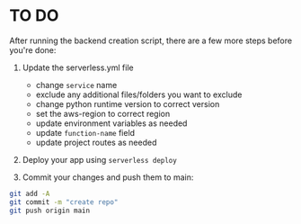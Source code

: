 # TO DO

After running the backend creation script, there are a few more steps before you're done:

1. Update the serverless.yml file
    * change `service` name
    * exclude any additional files/folders you want to exclude
    * change python runtime version to correct version
    * set the aws-region to correct region
    * update environment variables as needed
    * update `function-name` field
    * update project routes as needed

2. Deploy your app using `serverless deploy`

3. Commit your changes and push them to main:
```bash
git add -A
git commit -m "create repo"
git push origin main
```